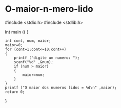 # O-maior-n-mero-lido

#include <stdio.h>
#include <stdlib.h>

int main ()
{

	int cont, num, maior;
	maior=0;
	for (cont=1;cont<=10;cont++)
	{
		printf ("digite um numero: ");
		scanf("%d" ,&num);
		if (num > maior)
		{
			maior=num;
		}
	}
	printf ("O maior dos numeros lidos = %d\n" ,maior); 
	return 0;
	
}
